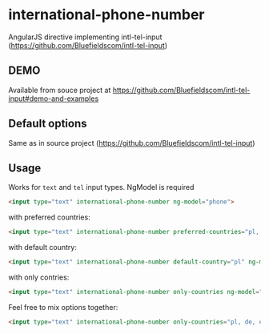 international-phone-number
==========================

AngularJS directive implementing intl-tel-input (https://github.com/Bluefieldscom/intl-tel-input) 

DEMO
--
Available from souce project at https://github.com/Bluefieldscom/intl-tel-input#demo-and-examples


Default options
--
Same as in source project (https://github.com/Bluefieldscom/intl-tel-input)

Usage
---
Works for `text` and `tel` input types.
NgModel is required

```html
<input type="text" international-phone-number ng-model="phone">
```

with preferred countries:
```html
<input type="text" international-phone-number preferred-countries="pl, de" ng-model="phone">
```

with default country:
```html
<input type="text" international-phone-number default-country="pl" ng-model="phone">
```

with only contries:
```html
<input type="text" international-phone-number only-countries ng-model="phone">
```

Feel free to mix options together:
```html
<input type="text" international-phone-number only-countries="pl, de, en, es" default-country="pl" preferred-countries="pl, de" ng-model="phone">
```


